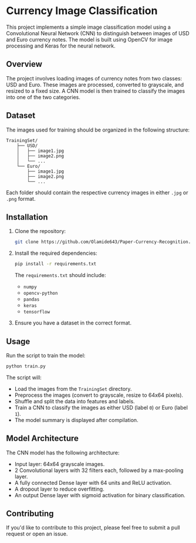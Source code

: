 
# Currency Image Classification

This project implements a simple image classification model using a Convolutional Neural Network (CNN) to distinguish between images of USD and Euro currency notes. The model is built using OpenCV for image processing and Keras for the neural network.

## Overview

The project involves loading images of currency notes from two classes: USD and Euro. These images are processed, converted to grayscale, and resized to a fixed size. A CNN model is then trained to classify the images into one of the two categories.

## Dataset

The images used for training should be organized in the following structure:

```
TrainingSet/
    ├── USD/
    │   ├── image1.jpg
    │   ├── image2.png
    │   └── ...
    └── Euro/
        ├── image1.jpg
        ├── image2.png
        └── ...
```

Each folder should contain the respective currency images in either `.jpg` or `.png` format.

## Installation

1. Clone the repository:
   ```bash
   git clone https://github.com/Olamide643/Paper-Currency-Recognition.git
   ```

2. Install the required dependencies:
   ```bash
   pip install -r requirements.txt
   ```

   The `requirements.txt` should include:
   - `numpy`
   - `opencv-python`
   - `pandas`
   - `keras`
   - `tensorflow`

3. Ensure you have a dataset in the correct format.

## Usage

Run the script to train the model:

```bash
python train.py
```

The script will:
- Load the images from the `TrainingSet` directory.
- Preprocess the images (convert to grayscale, resize to 64x64 pixels).
- Shuffle and split the data into features and labels.
- Train a CNN to classify the images as either USD (label `0`) or Euro (label `1`).
- The model summary is displayed after compilation.

## Model Architecture

The CNN model has the following architecture:
- Input layer: 64x64 grayscale images.
- 2 Convolutional layers with 32 filters each, followed by a max-pooling layer.
- A fully connected Dense layer with 64 units and ReLU activation.
- A dropout layer to reduce overfitting.
- An output Dense layer with sigmoid activation for binary classification.

## Contributing

If you'd like to contribute to this project, please feel free to submit a pull request or open an issue.


